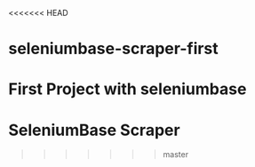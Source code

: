 <<<<<<< HEAD
# seleniumbase-scraper-first
First Project with seleniumbase
=======
# SeleniumBase Scraper
>>>>>>> master
